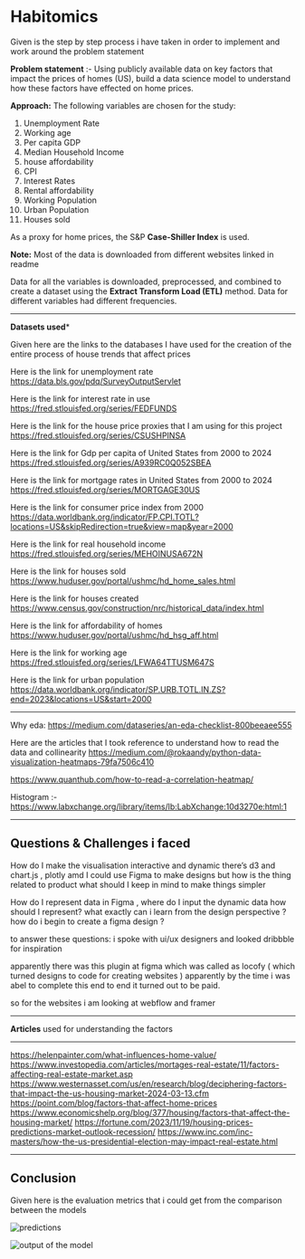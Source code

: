 # Habitomics

Given is the step by step process i have taken in order to implement and work around the problem statement


 **Problem statement** :- Using publicly available data on key factors that impact the prices of homes (US), build a data science model to understand how these factors have effected on home prices.

**Approach:** The following variables are chosen for the study:

1. Unemployment Rate
2. Working age
3. Per capita GDP
4. Median Household Income
5. house affordability
6. CPI
7. Interest Rates
8. Rental affordability
9. Working Population
10. Urban Population
11. Houses sold

As a proxy for home prices, the S&P **Case-Shiller Index** is used.

**Note:** Most of the data is downloaded from different websites linked in readme

Data for all the variables is downloaded, preprocessed, and combined to create a dataset using the **Extract Transform Load (ETL)** method. Data for different variables had different frequencies.

-------------------------------------------------------------------------------

**Datasets used***

Given here  are the links to the databases I have used for the creation of the entire process of house trends that affect prices

Here is the link for unemployment  rate  https://data.bls.gov/pdq/SurveyOutputServlet


Here is the link for interest rate in use https://fred.stlouisfed.org/series/FEDFUNDS

Here is the link for the house price proxies that I am using for this project 
https://fred.stlouisfed.org/series/CSUSHPINSA


Here is the link for Gdp  per capita of United States from 2000 to 2024 https://fred.stlouisfed.org/series/A939RC0Q052SBEA

Here is the link for mortgage rates in United States from 2000 to 2024 https://fred.stlouisfed.org/series/MORTGAGE30US

Here is the link for  consumer price index from 2000 
https://data.worldbank.org/indicator/FP.CPI.TOTL?locations=US&skipRedirection=true&view=map&year=2000

Here is the link for real household income https://fred.stlouisfed.org/series/MEHOINUSA672N

Here is the link for houses sold https://www.huduser.gov/portal/ushmc/hd_home_sales.html

Here is the link for houses created https://www.census.gov/construction/nrc/historical_data/index.html

Here is the link for affordability of homes https://www.huduser.gov/portal/ushmc/hd_hsg_aff.html

Here is the link for working age https://fred.stlouisfed.org/series/LFWA64TTUSM647S

Here is the link for urban population https://data.worldbank.org/indicator/SP.URB.TOTL.IN.ZS?end=2023&locations=US&start=2000

---------------------------------------------------------------------------------------------------------------------------


Why eda:  https://medium.com/dataseries/an-eda-checklist-800beeaee555

Here are the articles that I took reference to  understand how to read the data and collinearity 
 https://medium.com/@rokaandy/python-data-visualization-heatmaps-79fa7506c410

https://www.quanthub.com/how-to-read-a-correlation-heatmap/

Histogram :- https://www.labxchange.org/library/items/lb:LabXchange:10d3270e:html:1

-----------------------------------------------------------------------------------------------------------------
## Questions & Challenges i faced 

How do I make the visualisation interactive and dynamic there’s d3 and chart.js , plotly amd I could use Figma to make designs but  how is the thing related to product what should I keep in mind to make things simpler

How do I represent data in Figma , where do I input the dynamic data how should I represent? what exactly can i learn from the design perspective ? how do i begin to create a figma design ? 

to answer these questions: i spoke with ui/ux designers and looked dribbble for inspiration


apparently there was this plugin at figma which was called as locofy ( which turned designs to code for creating websites ) apparently by the time i was abel to complete this end to end it turned out to be paid. 


so for the websites i am looking at webflow and framer

--------------------------------------------------------------------------------------------------------------------------

**Articles** used for understanding the factors 

------------------------------------------------------------------------------------
https://helenpainter.com/what-influences-home-value/
https://www.investopedia.com/articles/mortages-real-estate/11/factors-affecting-real-estate-market.asp
https://www.westernasset.com/us/en/research/blog/deciphering-factors-that-impact-the-us-housing-market-2024-03-13.cfm
https://point.com/blog/factors-that-affect-home-prices
https://www.economicshelp.org/blog/377/housing/factors-that-affect-the-housing-market/
https://fortune.com/2023/11/19/housing-prices-predictions-market-outlook-recession/
https://www.inc.com/inc-masters/how-the-us-presidential-election-may-impact-real-estate.html

----------------------------------------------------------------------------------------

## Conclusion


Given here is the evaluation metrics that i could get from the comparison between the models 

![predictions](https://github.com/user-attachments/assets/553cf6ca-f095-43dd-99ec-04676115c2c5)


![output of the model](https://github.com/user-attachments/assets/63230c52-b7b9-44bf-9dc1-a6e155e57ce9)
